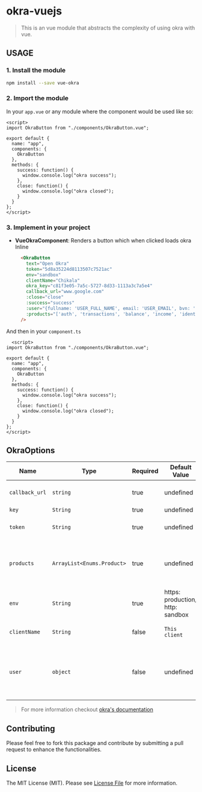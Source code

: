 # okra-vuejs
> This is an vue module that abstracts the complexity of using okra with vue.

## USAGE

### 1. Install the module
```sh
npm install --save vue-okra
```

### 2. Import the module
In your `app.vue` or any module where the component would be used like so:

```vue
<script>
import OkraButton from "./components/OkraButton.vue";

export default {
  name: "app",
  components: {
    OkraButton
  },
  methods: {
    success: function() {
      window.console.log("okra success");
    },
    close: function() {
      window.console.log("okra closed");
    }
  }
};
</script>
```

### 3. Implement in your project

* **VueOkraComponent**: Renders a button which when clicked loads okra Inline
  ```html
    <OkraButton
      text="Open Okra"
      token="5d8a35224d8113507c7521ac"
      env="sandbox"
      clientName="Chikala"
      okra_key="c81f3e05-7a5c-5727-8d33-1113a3c7a5e4"
      callback_url="www.google.com"
      :close="close"
      :success="success"
      :user="{fullname: 'USER_FULL_NAME', email: 'USER_EMAIL', bvn: 'USER_BVN'}"
      :products="['auth', 'transactions', 'balance', 'income', 'identity']"
    />
  ```

And then in your `component.ts`
```vue
  <script>
import OkraButton from "./components/OkraButton.vue";

export default {
  name: "app",
  components: {
    OkraButton
  },
  methods: {
    success: function() {
      window.console.log("okra success");
    },
    close: function() {
      window.console.log("okra closed");
    }
  }
};
</script>
```


## OkraOptions

|Name                   | Type           | Required            | Default Value       | Description         |
|-----------------------|----------------|---------------------|---------------------|---------------------|
|  `callback_url `      | `string`       | true                |  undefined          | This is your webhook to which okra sends the clients data to.
|  `key `               | `String`       | true                |  undefined          | Your public key from Okra.
|  `token `             | `String`       | true                |  undefined          | Your client token on the [setting page of the okra dashboard](https://dashboard.okra.ng/settings/keys.)
|  `products`           | `ArrayList<Enums.Product>`| true     |  undefined          | The Okra products you want to use with the widget. list of products include: 'auth', 'transactions', 'balance', 'income', 'identity'
|  `env`                | `String`       | true                |  https: production/ http: sandbox |  `production` or `production-sandbox`
|  `clientName`         | `String`       | false               |  `This client`      | Name of the customer using the widget on the application
|  `user`               | `object`       | false               |  undefined          | This contains some information of the user using the okra widget {fullname: 'USER_FULL_NAME',email: 'USER_EMAIL', bvn: 'USER_BVN'}



> For more information checkout [okra's documentation](https://docs.okra.ng)

## Contributing

Please feel free to fork this package and contribute by submitting a pull request to enhance the functionalities.

## License

The MIT License (MIT). Please see [License File](LICENSE.md) for more information.
